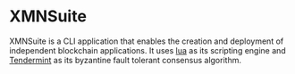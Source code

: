 # XMNSuite
XMNSuite is a CLI application that enables the creation and deployment of independent blockchain applications.  It uses [lua](http://www.lua.org/) as its scripting engine and [Tendermint](https://tendermint.com/) as its byzantine fault tolerant consensus algorithm.
